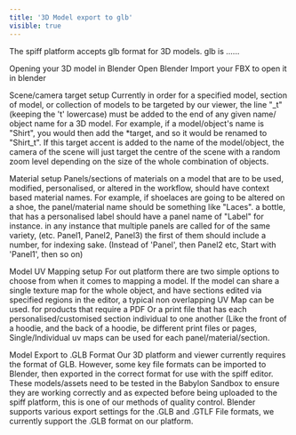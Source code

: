```yaml
---
title: '3D Model export to glb'
visible: true
---
```


The spiff platform accepts glb format for 3D models. glb is ......


Opening your 3D model in Blender
Open Blender 
Import your FBX to open it in blender

Scene/camera target setup
Currently in order for a specified model, section of model, or collection of models to be targeted by our viewer, the line "_t" (keeping the 't' lowercase) must be added to the end of any given name/ object name for a 3D model. For example, if a model/object's name is "Shirt", you would then add the *target, and so it would be renamed to "Shirt_t". If this target accent is added to the name of the model/object, the camera of the scene will just target the centre of the scene with a random zoom level depending on the size of the whole combination of objects. 

Material setup
Panels/sections of materials on a model that are to be used, modified, personalised, or altered in the workflow, should have context based material names. For example, if shoelaces are going to be altered on a shoe, the panel/material name should be something like "Laces".
a bottle, that has a personalised label should have a panel name of "Label" for instance. in any instance that multiple panels are called for of the same variety, (etc. Panel1, Panel2, Panel3) the first of them should include a number, for indexing sake. (Instead of 'Panel', then Panel2 etc, Start with 'Panel1', then so on)

Model UV Mapping setup
For out platform there are two simple options to choose from when it comes to mapping a model.
If the model can share a single texture map for the whole object, and have sections edited via specified regions in the editor, a typical non overlapping  UV Map can be used.
for products that require a PDF Or a print file that has each personalised/customised section individual to one another (Like the front of a hoodie, and the back of a hoodie, be different print files or pages, Single/Individual uv maps can be used for each panel/material/section.

Model Export to .GLB Format
Our 3D platform and viewer currently requires the format of GLB. However, some key file formats can be imported to Blender, then exported in the correct format for use with the spiff editor.
These models/assets need to be tested in the Babylon Sandbox to ensure they are working correctly and as expected before being uploaded to the spiff platform, this is one of our methods of quality control.
Blender supports various export settings for the .GLB and .GTLF File formats, we currently support the .GLB format on our platform.